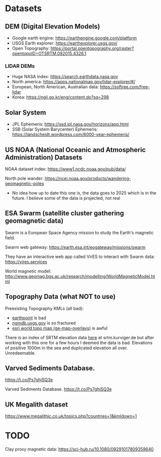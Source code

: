 # Datasets

## DEM (Digital Elevation Models)

- Google earth engine: https://earthengine.google.com/platform
- USGS Earth explorer: https://earthexplorer.usgs.gov/
- Open Topography: https://portal.opentopography.org/raster?opentopoID=OTSRTM.082015.4326.1

### LIDAR DEMs

- Huge NASA index: https://search.earthdata.nasa.gov
- North america: https://apps.nationalmap.gov/lidar-explorer/#/
- European, North American, Australian data: https://softree.com/free-lidar
- Korea: https://ngii.go.kr/eng/content.do?sq=298

## Solar System

- JPL Ephemeris: https://ssd.jpl.nasa.gov/horizons/app.html
- SSB (Solar System Barycenter) Ephemeris: https://landscheidt.wordpress.com/6000-year-ephemeris/

## US NOAA (National Oceanic and Atmospheric Administration) Datasets

NOAA dataset index: https://www1.ncdc.noaa.gov/pub/data/

North pole wander: https://ncei.noaa.gov/products/wandering-geomagnetic-poles
- No idea how up to date this one is, the data goes to 2025 which is in the future. I believe some of the data is projected, not real

## ESA Swarm (satellite cluster gathering geomagnetic data)

Swarm is a European Space Agency mission to study the Earth's magnetic field.

Swarm web gateway: https://earth.esa.int/eogateway/missions/swarm

They have an interactive web app called VirES to interact with Swarm data: https://vires.services

World magnetic model: http://www.geomag.bgs.ac.uk/research/modelling/WorldMagneticModel.html

## Topography Data (what NOT to use)

Preexisting Topography KMLs (all bad):
- [earthpoint](https://www.earthpoint.us/topomap.aspx ) is bad
- [ngmdb.usgs.gov](https://ngmdb.usgs.gov/topoview) is so fractured
- [esri world topo map (ge-map-overlays)](https://ge-map-overlays.appspot.com/esri/world-topo-map) is awful

There is an index of SRTM elevation data [here](https://srtm.kurviger.de) at srtm.kurviger.de but after working with this one for a few hours I deemed the data is bad. Elevations of positive 1000m in the sea and duplicated elevation all over. Unredeemable.

## Varved Sediments Database.
https://t.co/Ps7ghjSQ3e

Varved Sediments Database. https://t.co/Ps7ghjSQ3e

## UK Megalith dataset

https://www.megalithic.co.uk/topics.php?countries=1&kmldown=1

# TODO

Clay proxy magnetic data: https://sci-hub.ru/10.1080/09291017809359640